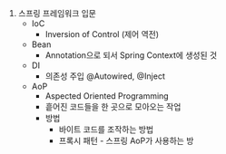 1. 스프링 프레임워크 입문
   - IoC
      - Inversion of Control (제어 역전)
   - Bean
      - Annotation으로 되서 Spring Context에 생성된 것
   - DI
      - 의존성 주입 @Autowired, @Inject
   - AoP
      - Aspected Oriented Programming
      - 흩어진 코드들을 한 곳으로 모아오는 작업
      - 방법
         - 바이트 코드를 조작하는 방법
         - 프록시 패턴 - 스프링 AoP가 사용하는 방
